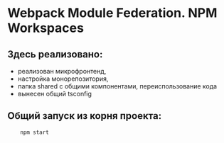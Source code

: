 # Webpack Module Federation. NPM Workspaces

## Здесь реализовано:
- реализован микрофронтенд,
- настройка монорепозитория, 
- папка shared с общими компонентами, переиспользование кода 
- вынесен общий tsconfig


## Общий запуск из корня проекта:
```
    npm start
```
